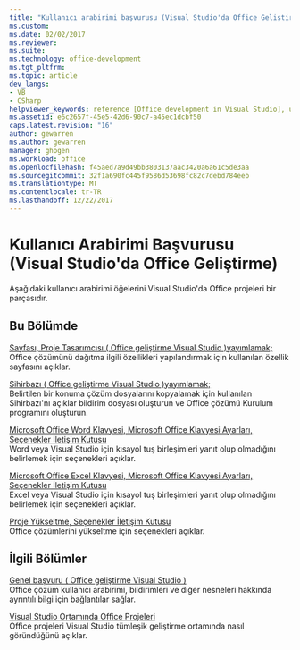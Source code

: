 ```yaml
---
title: "Kullanıcı arabirimi başvurusu (Visual Studio'da Office Geliştirme) | Microsoft Docs"
ms.custom: 
ms.date: 02/02/2017
ms.reviewer: 
ms.suite: 
ms.technology: office-development
ms.tgt_pltfrm: 
ms.topic: article
dev_langs:
- VB
- CSharp
helpviewer_keywords: reference [Office development in Visual Studio], user interface
ms.assetid: e6c2657f-45e5-42d6-90c7-a45ec1dcbf50
caps.latest.revision: "16"
author: gewarren
ms.author: gewarren
manager: ghogen
ms.workload: office
ms.openlocfilehash: f45aed7a9d49bb3803137aac3420a6a61c5de3aa
ms.sourcegitcommit: 32f1a690fc445f9586d53698fc82c7debd784eeb
ms.translationtype: MT
ms.contentlocale: tr-TR
ms.lasthandoff: 12/22/2017
---
```

# <a name="user-interface-reference-office-development-in-visual-studio"></a>Kullanıcı Arabirimi Başvurusu (Visual Studio'da Office Geliştirme)
  Aşağıdaki kullanıcı arabirimi öğelerini Visual Studio'da Office projeleri bir parçasıdır.  
  
## <a name="in-this-section"></a>Bu Bölümde  
 [Sayfası, Proje Tasarımcısı &#40; Office geliştirme Visual Studio &#41;yayımlamak;](../vsto/publish-page-project-designer-office-development-in-visual-studio.md)  
 Office çözümünü dağıtma ilgili özellikleri yapılandırmak için kullanılan özellik sayfasını açıklar.  
  
 [Sihirbazı &#40; Office geliştirme Visual Studio &#41;yayımlamak;](../vsto/publish-wizard-office-development-in-visual-studio.md)  
 Belirtilen bir konuma çözüm dosyalarını kopyalamak için kullanılan Sihirbazı'nı açıklar bildirim dosyası oluşturun ve Office çözümü Kurulum programını oluşturun.  
  
 [Microsoft Office Word Klavyesi, Microsoft Office Klavyesi Ayarları, Seçenekler İletişim Kutusu](../vsto/microsoft-office-word-keyboard-microsoft-office-keyboard-settings-options-dialog-box.md)  
 Word veya Visual Studio için kısayol tuş birleşimleri yanıt olup olmadığını belirlemek için seçenekleri açıklar.  
  
 [Microsoft Office Excel Klavyesi, Microsoft Office Klavyesi Ayarları, Seçenekler İletişim Kutusu](../vsto/microsoft-office-excel-keyboard-microsoft-office-keyboard-settings-options-dialog-box.md)  
 Excel veya Visual Studio için kısayol tuş birleşimleri yanıt olup olmadığını belirlemek için seçenekleri açıklar.  
  
 [Proje Yükseltme, Seçenekler İletişim Kutusu](../vsto/project-upgrade-options-dialog-box.md)  
 Office çözümlerini yükseltme için seçenekleri açıklar.  
  
## <a name="related-sections"></a>İlgili Bölümler  
 [Genel başvuru &#40; Office geliştirme Visual Studio &#41;](../vsto/general-reference-office-development-in-visual-studio.md)  
 Office çözüm kullanıcı arabirimi, bildirimleri ve diğer nesneleri hakkında ayrıntılı bilgi için bağlantılar sağlar.  
  
 [Visual Studio Ortamında Office Projeleri](../vsto/office-projects-in-the-visual-studio-environment.md)  
 Office projeleri Visual Studio tümleşik geliştirme ortamında nasıl göründüğünü açıklar.  
  
  